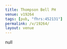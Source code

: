 ```yaml
---
title: Thompson Bell PH
venue: v19264
tags: [pub, "fhrs:452131"]
permalink: /v/19264/
layout: venue
---
```

null